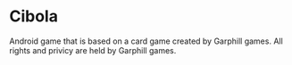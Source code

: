 Cibola
======

Android game that is based on a card game created by Garphill games. All rights and privicy are held by Garphill games.
